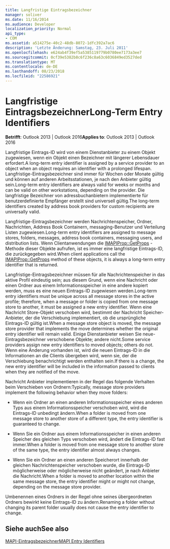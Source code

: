 ```yaml
---
title: Langfristige Eintragsbezeichner
manager: soliver
ms.date: 11/16/2014
ms.audience: Developer
localization_priority: Normal
api_type:
- COM
ms.assetid: a514275e-40c2-48db-8072-1dfc392a7ac6
description: 'Letzte Änderung: Samstag, 23. Juli 2011'
ms.openlocfilehash: e624ab4f39ef5a5385119779b0780ee7173a3ee7
ms.sourcegitcommit: 0cf39e5382b8c6f236c8a63c6036849ed3527ded
ms.translationtype: MT
ms.contentlocale: de-DE
ms.lasthandoff: 08/23/2018
ms.locfileid: "22586921"
---
```

# <a name="long-term-entry-identifiers"></a><span data-ttu-id="6025a-103">Langfristige Eintragsbezeichner</span><span class="sxs-lookup"><span data-stu-id="6025a-103">Long-Term Entry Identifiers</span></span>

  
  
<span data-ttu-id="6025a-104">**Betrifft**: Outlook 2013 | Outlook 2016</span><span class="sxs-lookup"><span data-stu-id="6025a-104">**Applies to**: Outlook 2013 | Outlook 2016</span></span> 
  
<span data-ttu-id="6025a-105">Langfristige Eintrags-ID wird von einem Dienstanbieter zu einem Objekt zugewiesen, wenn ein Objekt einen Bezeichner mit längerer Lebensdauer erfordert.</span><span class="sxs-lookup"><span data-stu-id="6025a-105">A long-term entry identifier is assigned by a service provider to an object when an object requires an identifier with a prolonged lifespan.</span></span> <span data-ttu-id="6025a-106">Langfristige-Eintragsbezeichner sind immer für Wochen oder Monate gültig und können auf anderen Arbeitsstationen, je nach den Anbieter gültig sein.</span><span class="sxs-lookup"><span data-stu-id="6025a-106">Long-term entry identifiers are always valid for weeks or months and can be valid on other workstations, depending on the provider.</span></span> <span data-ttu-id="6025a-107">Die langfristige Bezeichner von adressbuchanbietern implementierte für benutzerdefinierte Empfänger erstellt sind universell gültig.</span><span class="sxs-lookup"><span data-stu-id="6025a-107">The long-term identifiers created by address book providers for custom recipients are universally valid.</span></span> 
  
<span data-ttu-id="6025a-108">Langfristige-Eintragsbezeichner werden Nachrichtenspeicher, Ordner, Nachrichten, Address Book Containern, messaging-Benutzer und Verteilung Listen zugewiesen.</span><span class="sxs-lookup"><span data-stu-id="6025a-108">Long-term entry identifiers are assigned to message stores, folders, messages, address book containers, messaging users, and distribution lists.</span></span> <span data-ttu-id="6025a-109">Wenn Clientanwendungen die [IMAPIProp::GetProps](imapiprop-getprops.md) -Methode dieser Objekte aufrufen, ist es immer eine langfristige Eintrags-ID, die zurückgegeben wird.</span><span class="sxs-lookup"><span data-stu-id="6025a-109">When client applications call the [IMAPIProp::GetProps](imapiprop-getprops.md) method of these objects, it is always a long-term entry identifier that is returned.</span></span> 
  
<span data-ttu-id="6025a-110">Langfristige-Eintragsbezeichner müssen für alle Nachrichtenspeicher in das aktive Profil eindeutig sein; aus diesem Grund, wenn eine Nachricht oder einen Ordner aus einem Informationsspeicher in eine andere kopiert werden, muss es eine neuen Eintrags-ID zugewiesen werden.</span><span class="sxs-lookup"><span data-stu-id="6025a-110">Long-term entry identifiers must be unique across all message stores in the active profile; therefore, when a message or folder is copied from one message store to another, it must be assigned a new entry identifier.</span></span> <span data-ttu-id="6025a-111">Wenn eine Nachricht Store-Objekt verschoben wird, bestimmt der Nachricht Speicher-Anbieter, der die Verschiebung implementiert, ob die ursprüngliche Eintrags-ID gültig ist.</span><span class="sxs-lookup"><span data-stu-id="6025a-111">When a message store object is moved, the message store provider that implements the move determines whether the original entry identifier will remain valid.</span></span> <span data-ttu-id="6025a-112">Einige Dienstanbieter weisen Sie neue-Eintragsbezeichner verschobene Objekte; andere nicht.</span><span class="sxs-lookup"><span data-stu-id="6025a-112">Some service providers assign new entry identifiers to moved objects; others do not.</span></span> <span data-ttu-id="6025a-113">Wenn eine Änderung vorhanden ist, wird die neuen Eintrags-ID in die Informationen an die Clients übergeben wird, wenn sie, der die Verschiebung benachrichtigt werden enthalten sein.</span><span class="sxs-lookup"><span data-stu-id="6025a-113">If there is a change, the new entry identifier will be included in the information passed to clients when they are notified of the move.</span></span> 
  
<span data-ttu-id="6025a-114">Nachricht Anbieter implementieren in der Regel das folgende Verhalten beim Verschieben von Ordnern:</span><span class="sxs-lookup"><span data-stu-id="6025a-114">Typically, message store providers implement the following behavior when they move folders:</span></span>
  
- <span data-ttu-id="6025a-115">Wenn ein Ordner an einen anderen Informationsspeicher eines anderen Typs aus einem Informationsspeicher verschoben wird, wird die Eintrags-ID unbedingt ändern.</span><span class="sxs-lookup"><span data-stu-id="6025a-115">When a folder is moved from one message store to another store of a different type, the entry identifier is guaranteed to change.</span></span>
    
- <span data-ttu-id="6025a-116">Wenn Sie ein Ordner aus einem Informationsspeicher in einen anderen Speicher des gleichen Typs verschoben wird, ändert die Eintrags-ID fast immer.</span><span class="sxs-lookup"><span data-stu-id="6025a-116">When a folder is moved from one message store to another store of the same type, the entry identifier almost always changes.</span></span>
    
- <span data-ttu-id="6025a-117">Wenn Sie ein Ordner an einen anderen Speicherort innerhalb der gleichen Nachrichtenspeicher verschoben wurde, die Eintrags-ID möglicherweise oder möglicherweise nicht geändert, je nach Anbieter die Nachricht.</span><span class="sxs-lookup"><span data-stu-id="6025a-117">When a folder is moved to another location within the same message store, the entry identifier might or might not change, depending on the message store provider.</span></span>
    
<span data-ttu-id="6025a-118">Umbenennen eines Ordners in der Regel ohne seines übergeordneten Ordners bewirkt keine Eintrags-ID zu ändern.</span><span class="sxs-lookup"><span data-stu-id="6025a-118">Renaming a folder without changing its parent folder usually does not cause the entry identifier to change.</span></span> 
  
## <a name="see-also"></a><span data-ttu-id="6025a-119">Siehe auch</span><span class="sxs-lookup"><span data-stu-id="6025a-119">See also</span></span>



[<span data-ttu-id="6025a-120">MAPI-Eintragsbezeichner</span><span class="sxs-lookup"><span data-stu-id="6025a-120">MAPI Entry Identifiers</span></span>](mapi-entry-identifiers.md)

